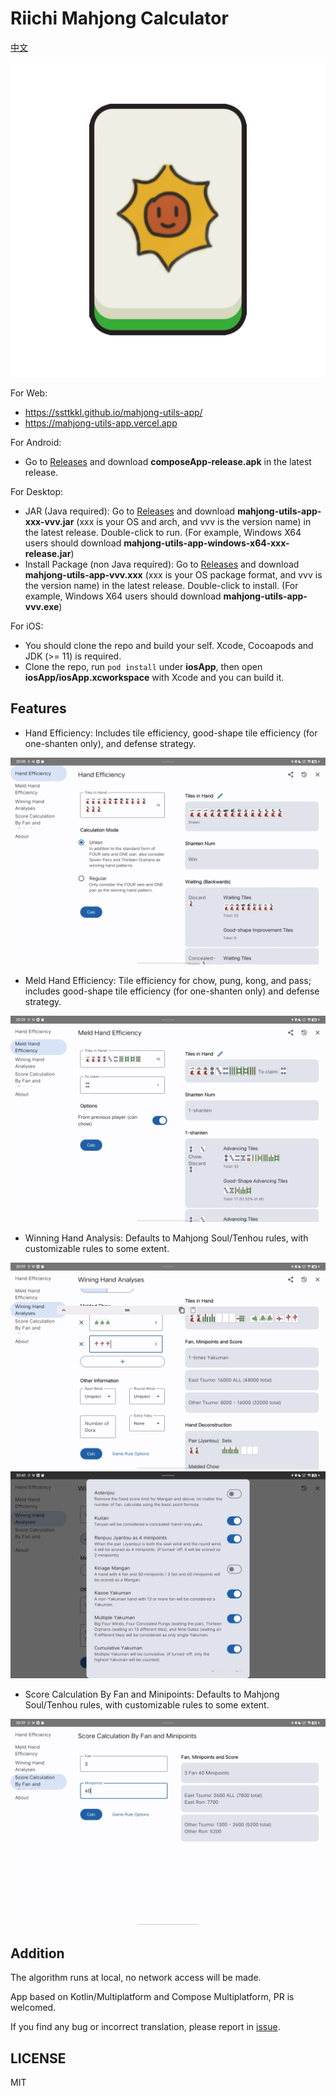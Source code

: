 Riichi Mahjong Calculator
======

[中文](README-ZH.md)

![icon](fastlane/metadata/android/zh-CN/images/icon.png)

For Web:

- https://ssttkkl.github.io/mahjong-utils-app/
- https://mahjong-utils-app.vercel.app

For Android:

- Go to [Releases](https://github.com/ssttkkl/mahjong-utils-app/releases) and download **composeApp-release.apk** in the latest release.

For Desktop:

- JAR (Java required): Go to [Releases](https://github.com/ssttkkl/mahjong-utils-app/releases) and download **mahjong-utils-app-xxx-vvv.jar** (xxx is your OS and arch, and vvv is the version name) in the latest release. Double-click to run. (For example, Windows X64 users should download **mahjong-utils-app-windows-x64-xxx-release.jar**)
- Install Package (non Java required): Go to [Releases](https://github.com/ssttkkl/mahjong-utils-app/releases) and download **mahjong-utils-app-vvv.xxx** (xxx is your OS package format, and vvv is the version name) in the latest release. Double-click to install. (For example, Windows X64 users should download **mahjong-utils-app-vvv.exe**)

For iOS:

- You should clone the repo and build your self. Xcode, Cocoapods and JDK (>= 11) is required.
- Clone the repo, run `pod install` under **iosApp**, then open **iosApp/iosApp.xcworkspace** with Xcode and you can build it.

## Features

- Hand Efficiency: Includes tile efficiency, good-shape tile efficiency (for one-shanten only), and defense strategy.

![Hand Efficiency](fastlane/metadata/android/en-US/images/tenInchScreenshots/1.jpg)

- Meld Hand Efficiency: Tile efficiency for chow, pung, kong, and pass; includes good-shape tile efficiency (for one-shanten only) and defense strategy.

![Meld Hand Efficiency](fastlane/metadata/android/en-US/images/tenInchScreenshots/2.jpg)

- Winning Hand Analysis: Defaults to Mahjong Soul/Tenhou rules, with customizable rules to some extent.

![Winning Hand Analysis](fastlane/metadata/android/en-US/images/tenInchScreenshots/4.jpg)
![Customizable Rules](fastlane/metadata/android/en-US/images/tenInchScreenshots/7.jpg)

- Score Calculation By Fan and Minipoints: Defaults to Mahjong Soul/Tenhou rules, with customizable rules to some extent.

![Score Calculation By Fan and Minipoints](fastlane/metadata/android/en-US/images/tenInchScreenshots/5.jpg)

## Addition

The algorithm runs at local, no network access will be made.

App based on Kotlin/Multiplatform and Compose Multiplatform, PR is welcomed.

If you find any bug or incorrect translation, please report in [issue](https://github.com/ssttkkl/mahjong-utils-app/issues).

## LICENSE

MIT
